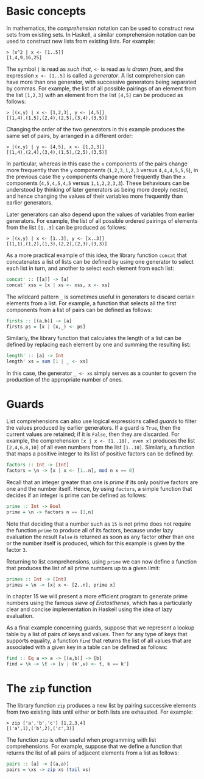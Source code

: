 # Basic concepts
In mathematics, the *comprehension* notation can be used to construct new sets from existing sets. In Haskell, a similar comprehension notation can be used to construct new lists from existing lists. For example:
```Shell
> [x^2 | x <- [1..5]]
[1,4,9,16,25]

```
The symbol `|` is read as *such that*, `<-` is read as *is drawn from*, and the expression `x <- [1..5]` is called a *generator*. A list comprehension can have more than one generator, with successive generators being separated by commas. For example, the list of all possible pairings of an element from the list `[1,2,3]` with an element from the list `[4,5]` can be produced as follows:
```Shell
> [(x,y) | x <- [1,2,3], y <- [4,5]]
[(1,4),(1,5),(2,4),(2,5),(3,4),(3,5)]

```
Changing the order of the two generators in this example produces the same set of pairs, by arranged in a different order:
```Shell
> [(x,y) | y <- [4,5], x <- [1,2,3]]
[(1,4),(2,4),(3,4),(1,5),(2,5),(3,5)]

```
In particular, whereas in this case the `x` components of the pairs change more frequently than the `y` components (`1,2,3,1,2,3` versus `4,4,4,5,5,5`), in the previous case the `y` components change more frequently than the `x` components (`4,5,4,5,4,5` versus `1,1,2,2,3,3`). These behaviours can be understood by thinking of later generators as being more deeply nested, and hence changing the values of their variables more frequently than earlier generators.

Later generators can also depend upon the values of variables from earlier generators. For example, the list of all possible ordered pairings of elements from the list `[1..3]` can be produced as follows:
```Shell
> [(x,y) | x <- [1..3], y <- [x..3]]
[(1,1),(1,2),(1,3),(2,2),(2,3),(3,3)]

```
As a more practical example of this idea, the library function `concat` that concatenates a list of lists can be defined by using one generator to select each list in turn, and another to select each element from each list:
```Haskell
concat' :: [[a]] -> [a]
concat' xss = [x | xs <- xss, x <- xs]

```
The wildcard pattern `_` is sometimes useful in generators to discard certain elements from a list. For example, a function that selects all the first components from a list of pairs can be defined as follows:
```Haskell
firsts :: [(a,b)] -> [a]
firsts ps = [x | (x,_) <- ps]

```
Similarly, the library function that calculates the length of a list can be defined by replacing each element by one and summing the resulting list:
```Haskell
length' :: [a] -> Int
length' xs = sum [1 | _ <- xs]

```
In this case, the generator `_ <- xs` simply serves as a counter to govern the production of the appropriate number of ones.

# Guards
List comprehensions can also use logical expressions called *guards* to filter the values produced by earlier generators. If a guard is `True`, then the current values are retained; if it is `False`, then they are discarded. For example, the comprehension `[x | x <- [1..10], even x]` produces the list `[2,4,6,8,10]` of all even numbers from the list `[1..10]`. Similarly, a function that maps a positive integer to its list of positive factors can be defined by:
```Haskell
factors :: Int -> [Int]
factors = \n -> [x | x <- [1..n], mod n x == 0]

```
Recall that an integer greater than one is *prime* if its only positive factors are one and the number itself. Hence, by using `factors`, a simple function that decides if an integer is prime can be defined as follows:
```Haskell
prime :: Int -> Bool
prime = \n -> factors n == [1,n]

```
Note that deciding that a number such as `15` is not prime does not require the function `prime` to produce all of its factors, because under lazy evaluation the result `False` is returned as soon as any factor other than one or the number itself is produced, which for this example is given by the factor `3`.

Returning to list comprehensions, using `prime` we can now define a function that produces the list of all prime numbers up to a given limit:
```Haskell
primes :: Int -> [Int]
primes = \n -> [x| x <- [2..n], prime x]

```
In chapter 15 we will present a more efficient program to generate prime numbers using the famous *sieve of Eratosthenes*, which has a particularly clear and concise implementation in Haskell using the idea of lazy evaluation.

As a final example concerning guards, suppose that we represent a lookup table by a list of pairs of keys and values. Then for any type of keys that supports equality, a function `find` that returns the list of all values that are associated with a given key in a table can be defined as follows:
```Haskell
find :: Eq a => a -> [(a,b)] -> [b]
find = \k -> \t -> [v | (k',v) <- t, k == k']

```

# The `zip` function
The library function `zip` produces a new list by pairing successive elements from two existing lists until either or both lists are exhausted. For example:
```Shell
> zip ['a','b','c'] [1,2,3,4]
[('a',1),('b',2),('c',3)]

```
The function `zip` is often useful when programming with list comprehensions. For example, suppose that we define a function that returns the list of all pairs of adjacent elements from a list as follows:
```Haskell
pairs :: [a] -> [(a,a)]
pairs = \xs -> zip xs (tail xs)

```
